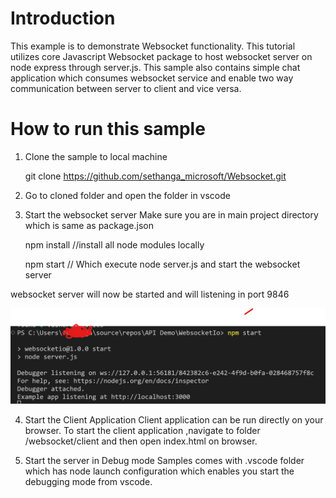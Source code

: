 # Introduction
This example is to demonstrate Websocket functionality. This tutorial utilizes core Javascript Websocket package to host websocket server on node express through server.js. This sample also contains simple chat application which consumes websocket service and enable two way communication between server to client and vice versa.

# How to run this sample

 1. Clone the sample to local machine 
  
    git clone https://github.com/sethanga_microsoft/Websocket.git

 2. Go to cloned folder and open the folder in vscode
    
 3. Start the websocket server
    Make sure you are in main project directory which is same as package.json
    
    npm install   //install all node modules locally


    npm start  // Which execute node server.js and start the websocket server

websocket server will now be started and will listening in port 9846

![Alt text](image.png)

4. Start the Client Application
Client application can be run directly on your browser. To start the client application ,navigate to folder <yourfolderpath>/websocket/client and then open index.html on browser.

5. Start the server in Debug mode
Samples comes with .vscode folder which has node launch configuration which enables you start the debugging mode from vscode. 

    
